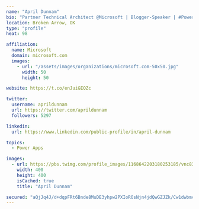 ```yaml
---
name: "April Dunnam"
bio: "Partner Technical Architect @Microsoft | Blogger-Speaker | #PowerApps, #PowerAutomate, #Office365, #SharePoint | #WIT | #Karaoke Queen"
location: Broken Arrow, OK
type: "profile"
heat: 98

affiliation:
  name: Microsoft
  domain: microsoft.com
  images:
    - url: "/assets/images/organizations/microsoft.com-50x50.jpg"
      width: 50
      height: 50

website: https://t.co/enJuiGEQZc

twitter:
  username: aprildunnam
  url: https://twitter.com/aprildunnam
  followers: 5297

linkedin:
  url: https://www.linkedin.com/public-profile/in/april-dunnam

topics:
  - Power Apps

images:
  - url: https://pbs.twimg.com/profile_images/1168642203180253185/vnc83eOg_400x400.jpg
    width: 400
    height: 400
    isCached: true
    title: "April Dunnam"

secured: "aQjJq4J/d+dqpFRt6Bnde8MuDE3yhpw2PXIoROsNjn4jdQwGZJZk/Cw1dwbmcIQGoknt8wBv6AiQrGV2UBe7jNr2Z3SLq8rjpw38CZzyDQ/h8tOY3gSTAVHqNkha/gVHySqveYbV0EdqbOBeqE0ZfzBQXpG8f+bze/OCAjQBURngk1mEhtkMMt7z+g+NltjlOLgBSN3QnrfOsdWei4263PW6W6uZvCWU0CVvMQLgb/nxA8dGX21c653rHp5LGWbf+btcaRrjCQI/3b1qA9ThpSK6KiGXrmcZs3ke9e+vQYzTdS+k7qIUgzfLMKuXgs6E4cd44b1LTZkCdzR8Rg6F1rPjOKp7hOO7Vhl65BLyGLE5SLkp2BHZETlibkfrXYkYEVcpC4Lq90537Mvs2xtOqQhVB69aOVrGKbSI4Yt6Ndo=;XMQEknUSdxxdntLM7E0Xzw=="
---
```


